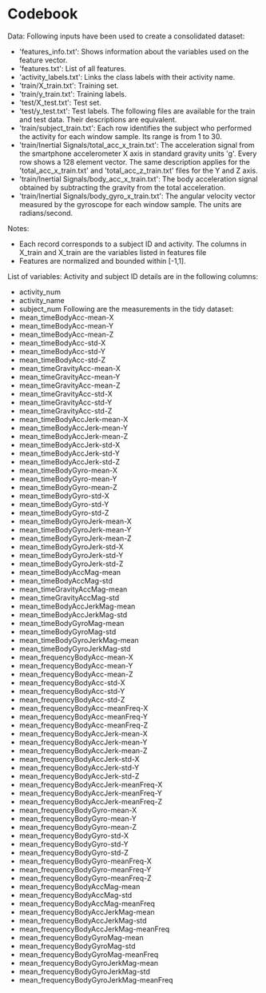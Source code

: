 Codebook
=========================================

Data: Following inputs have been used to create a consolidated dataset:

- 'features_info.txt': Shows information about the variables used on the feature vector.
- 'features.txt': List of all features.
- 'activity_labels.txt': Links the class labels with their activity name.
- 'train/X_train.txt': Training set.
- 'train/y_train.txt': Training labels.
- 'test/X_test.txt': Test set.
- 'test/y_test.txt': Test labels.
The following files are available for the train and test data. Their descriptions are equivalent. 
- 'train/subject_train.txt': Each row identifies the subject who performed the activity for each window sample. Its range is from 1 to 30. 
- 'train/Inertial Signals/total_acc_x_train.txt': The acceleration signal from the smartphone accelerometer X axis in standard gravity units 'g'. Every row shows a 128 element vector. The same description applies for the 'total_acc_x_train.txt' and 'total_acc_z_train.txt' files for the Y and Z axis. 
- 'train/Inertial Signals/body_acc_x_train.txt': The body acceleration signal obtained by subtracting the gravity from the total acceleration. 
- 'train/Inertial Signals/body_gyro_x_train.txt': The angular velocity vector measured by the gyroscope for each window sample. The units are radians/second. 

Notes: 
- Each record corresponds to a subject ID and activity. The columns in X_train and X_train are the variables listed in features file
- Features are normalized and bounded within [-1,1].

List of variables:
Activity and subject ID details are in the following columns:
- activity_num
- activity_name
- subject_num
Following are the measurements in the tidy dataset:
- mean_timeBodyAcc-mean-X
- mean_timeBodyAcc-mean-Y
- mean_timeBodyAcc-mean-Z
- mean_timeBodyAcc-std-X
- mean_timeBodyAcc-std-Y
- mean_timeBodyAcc-std-Z
- mean_timeGravityAcc-mean-X
- mean_timeGravityAcc-mean-Y
- mean_timeGravityAcc-mean-Z
- mean_timeGravityAcc-std-X
- mean_timeGravityAcc-std-Y
- mean_timeGravityAcc-std-Z
- mean_timeBodyAccJerk-mean-X
- mean_timeBodyAccJerk-mean-Y
- mean_timeBodyAccJerk-mean-Z
- mean_timeBodyAccJerk-std-X
- mean_timeBodyAccJerk-std-Y
- mean_timeBodyAccJerk-std-Z
- mean_timeBodyGyro-mean-X
- mean_timeBodyGyro-mean-Y
- mean_timeBodyGyro-mean-Z
- mean_timeBodyGyro-std-X
- mean_timeBodyGyro-std-Y
- mean_timeBodyGyro-std-Z
- mean_timeBodyGyroJerk-mean-X
- mean_timeBodyGyroJerk-mean-Y
- mean_timeBodyGyroJerk-mean-Z
- mean_timeBodyGyroJerk-std-X
- mean_timeBodyGyroJerk-std-Y
- mean_timeBodyGyroJerk-std-Z
- mean_timeBodyAccMag-mean
- mean_timeBodyAccMag-std
- mean_timeGravityAccMag-mean
- mean_timeGravityAccMag-std
- mean_timeBodyAccJerkMag-mean
- mean_timeBodyAccJerkMag-std
- mean_timeBodyGyroMag-mean
- mean_timeBodyGyroMag-std
- mean_timeBodyGyroJerkMag-mean
- mean_timeBodyGyroJerkMag-std
- mean_frequencyBodyAcc-mean-X
- mean_frequencyBodyAcc-mean-Y
- mean_frequencyBodyAcc-mean-Z
- mean_frequencyBodyAcc-std-X
- mean_frequencyBodyAcc-std-Y
- mean_frequencyBodyAcc-std-Z
- mean_frequencyBodyAcc-meanFreq-X
- mean_frequencyBodyAcc-meanFreq-Y
- mean_frequencyBodyAcc-meanFreq-Z
- mean_frequencyBodyAccJerk-mean-X
- mean_frequencyBodyAccJerk-mean-Y
- mean_frequencyBodyAccJerk-mean-Z
- mean_frequencyBodyAccJerk-std-X
- mean_frequencyBodyAccJerk-std-Y
- mean_frequencyBodyAccJerk-std-Z
- mean_frequencyBodyAccJerk-meanFreq-X
- mean_frequencyBodyAccJerk-meanFreq-Y
- mean_frequencyBodyAccJerk-meanFreq-Z
- mean_frequencyBodyGyro-mean-X
- mean_frequencyBodyGyro-mean-Y
- mean_frequencyBodyGyro-mean-Z
- mean_frequencyBodyGyro-std-X
- mean_frequencyBodyGyro-std-Y
- mean_frequencyBodyGyro-std-Z
- mean_frequencyBodyGyro-meanFreq-X
- mean_frequencyBodyGyro-meanFreq-Y
- mean_frequencyBodyGyro-meanFreq-Z
- mean_frequencyBodyAccMag-mean
- mean_frequencyBodyAccMag-std
- mean_frequencyBodyAccMag-meanFreq
- mean_frequencyBodyAccJerkMag-mean
- mean_frequencyBodyAccJerkMag-std
- mean_frequencyBodyAccJerkMag-meanFreq
- mean_frequencyBodyGyroMag-mean
- mean_frequencyBodyGyroMag-std
- mean_frequencyBodyGyroMag-meanFreq
- mean_frequencyBodyGyroJerkMag-mean
- mean_frequencyBodyGyroJerkMag-std
- mean_frequencyBodyGyroJerkMag-meanFreq
